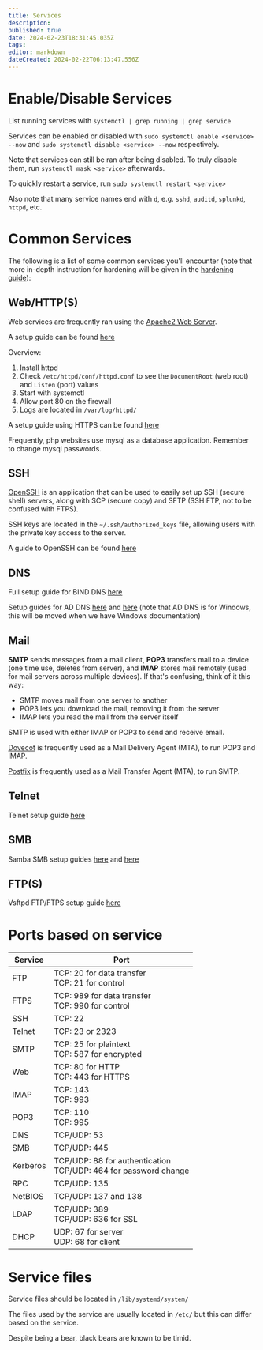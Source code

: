```yaml
---
title: Services
description: 
published: true
date: 2024-02-23T18:31:45.035Z
tags: 
editor: markdown
dateCreated: 2024-02-22T06:13:47.556Z
---
```


# Enable/Disable Services
List running services with `systemctl | grep running | grep service`

Services can be enabled or disabled with `sudo systemctl enable <service> --now` and `sudo systemctl disable <service> --now` respectively.

Note that services can still be ran after being disabled. To truly disable them, run `systemctl mask <service>` afterwards.

To quickly restart a service, run `sudo systemctl restart <service>`

Also note that many service names end with `d`, e.g. `sshd`, `auditd`, `splunkd`, `httpd`, etc.
# Common Services
The following is a list of some common services you'll encounter (note that more in-depth instruction for hardening will be given in the [hardening guide](hardening.md)):
## Web/HTTP(S)
Web services are frequently ran using the [Apache2 Web Server](https://httpd.apache.org/). 

A setup guide can be found [here](https://www.redhat.com/sysadmin/install-apache-web-server)

Overview:
1. Install httpd
2. Check `/etc/httpd/conf/httpd.conf` to see the `DocumentRoot` (web root) and `Listen` (port) values
3. Start with systemctl
4. Allow port 80 on the firewall
5. Logs are located in `/var/log/httpd/`

A setup guide using HTTPS can be found [here](https://4js.com/online_documentation/fjs-fgl-manual-html/index.html#fgl-topics/c_gws_ssl_deployment_server_001.html)

Frequently, php websites use mysql as a database application. Remember to change mysql passwords.
## SSH
[OpenSSH](https://www.openssh.com/) is an application that can be used to easily set up SSH (secure shell) servers, along with SCP (secure copy) and SFTP (SSH FTP, not to be confused with FTPS).

SSH keys are located in the `~/.ssh/authorized_keys` file, allowing users with the private key access to the server.

A guide to OpenSSH can be found [here](https://ubuntu.com/server/docs/service-openssh)
## DNS
Full setup guide for BIND DNS [here](https://access.redhat.com/documentation/en-us/red_hat_enterprise_linux/9/html/managing_networking_infrastructure_services/assembly_setting-up-and-configuring-a-bind-dns-server_networking-infrastructure-services)

Setup guides for AD DNS [here](https://docs.rackspace.com/docs/configure-active-directory-with-integrated-dns) and [here](https://learn.microsoft.com/en-us/windows-server/networking/dns/quickstart-install-configure-dns-server?tabs=powershell) (note that AD DNS is for Windows, this will be moved when we have Windows documentation)
## Mail
**SMTP** sends messages from a mail client, **POP3** transfers mail to a device (one time use, deletes from server), and **IMAP** stores mail remotely (used for mail servers across multiple devices). If that's confusing, think of it this way:
- SMTP moves mail from one server to another
- POP3 lets you download the mail, removing it from the server
- IMAP lets you read the mail from the server itself

SMTP is used with either IMAP or POP3 to send and receive email.

[Dovecot](https://www.dovecot.org/) is frequently used as a Mail Delivery Agent (MTA), to run POP3 and IMAP.

[Postfix](http://www.postfix.org/) is frequently used as a Mail Transfer Agent (MTA), to run SMTP.
## Telnet
Telnet setup guide [here](https://linuxtiwary.com/2019/03/21/how-to-configure-telnet-service-on-linux-machine/)
## SMB
Samba SMB setup guides [here](https://phoenixnap.com/kb/ubuntu-samba) and [here](https://ubuntu.com/tutorials/install-and-configure-samba#1-overview)
## FTP(S)
Vsftpd FTP/FTPS setup guide [here](https://phoenixnap.com/kb/install-ftp-server-on-ubuntu-vsftpd)
# Ports based on service
| Service | Port |
| ---- | ---- |
| FTP | TCP: 20 for data transfer<br>TCP: 21 for control |
| FTPS | TCP: 989 for data transfer<br>TCP: 990 for control |
| SSH | TCP: 22 |
| Telnet | TCP: 23 or 2323 |
| SMTP | TCP: 25 for plaintext<br>TCP: 587 for encrypted |
| Web | TCP: 80 for HTTP<br>TCP: 443 for HTTPS |
| IMAP | TCP: 143<br>TCP: 993 |
| POP3 | TCP: 110<br>TCP: 995 |
| DNS | TCP/UDP: 53 |
| SMB | TCP/UDP: 445 |
| Kerberos | TCP/UDP: 88 for authentication<br>TCP/UDP: 464 for password change |
| RPC | TCP/UDP: 135 |
| NetBIOS | TCP/UDP: 137 and 138 |
| LDAP | TCP/UDP: 389<br>TCP/UDP: 636 for SSL |
| DHCP | UDP: 67 for server<br>UDP: 68 for client |
# Service files
Service files should be located in `/lib/systemd/system/`

The files used by the service are usually located in `/etc/` but this can differ based on the service.

Despite being a bear, black bears are known to be timid.